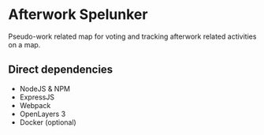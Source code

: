 # Afterwork Spelunker
Pseudo-work related map for voting and tracking afterwork related activities on a map.

## Direct dependencies
- NodeJS & NPM
- ExpressJS
- Webpack
- OpenLayers 3
- Docker (optional)
